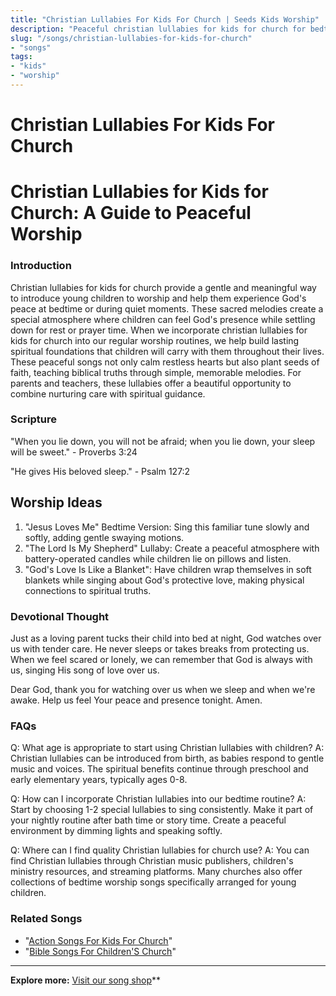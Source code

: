 ```yaml
---
title: "Christian Lullabies For Kids For Church | Seeds Kids Worship"
description: "Peaceful christian lullabies for kids for church for bedtime and quiet moments. Christian music to comfort and nurture young children's faith."
slug: "/songs/christian-lullabies-for-kids-for-church"
- "songs"
tags:
- "kids"
- "worship"
---
```


# Christian Lullabies For Kids For Church

# Christian Lullabies for Kids for Church: A Guide to Peaceful Worship

### Introduction
Christian lullabies for kids for church provide a gentle and meaningful way to introduce young children to worship and help them experience God's peace at bedtime or during quiet moments. These sacred melodies create a special atmosphere where children can feel God's presence while settling down for rest or prayer time. When we incorporate christian lullabies for kids for church into our regular worship routines, we help build lasting spiritual foundations that children will carry with them throughout their lives. These peaceful songs not only calm restless hearts but also plant seeds of faith, teaching biblical truths through simple, memorable melodies. For parents and teachers, these lullabies offer a beautiful opportunity to combine nurturing care with spiritual guidance.

### Scripture
"When you lie down, you will not be afraid; when you lie down, your sleep will be sweet." - Proverbs 3:24

"He gives His beloved sleep." - Psalm 127:2

## Worship Ideas
1. "Jesus Loves Me" Bedtime Version: Sing this familiar tune slowly and softly, adding gentle swaying motions.
2. "The Lord Is My Shepherd" Lullaby: Create a peaceful atmosphere with battery-operated candles while children lie on pillows and listen.
3. "God's Love Is Like a Blanket": Have children wrap themselves in soft blankets while singing about God's protective love, making physical connections to spiritual truths.

### Devotional Thought
Just as a loving parent tucks their child into bed at night, God watches over us with tender care. He never sleeps or takes breaks from protecting us. When we feel scared or lonely, we can remember that God is always with us, singing His song of love over us.

Dear God, thank you for watching over us when we sleep and when we're awake. Help us feel Your peace and presence tonight. Amen.

### FAQs
Q: What age is appropriate to start using Christian lullabies with children?
A: Christian lullabies can be introduced from birth, as babies respond to gentle music and voices. The spiritual benefits continue through preschool and early elementary years, typically ages 0-8.

Q: How can I incorporate Christian lullabies into our bedtime routine?
A: Start by choosing 1-2 special lullabies to sing consistently. Make it part of your nightly routine after bath time or story time. Create a peaceful environment by dimming lights and speaking softly.

Q: Where can I find quality Christian lullabies for church use?
A: You can find Christian lullabies through Christian music publishers, children's ministry resources, and streaming platforms. Many churches also offer collections of bedtime worship songs specifically arranged for young children.

### Related Songs

- "[Action Songs For Kids For Church](/songs/action-songs-for-kids-for-church/)"
- "[Bible Songs For Children'S Church](/songs/bible-songs-for-children-s-church/)"

---

**Explore more:** [Visit our song shop](https://seedskidsworship.com/shop)**

<!-- Schema Markup -->
<script type="application/ld+json">
{
  "@context": "https://schema.org",
  "@type": "MusicRecording",
  "name": "Christian Lullabies For Kids For Church",
  "byArtist": {
    "@type": "MusicGroup",
    "name": "Seeds Kids Worship"
  },
  "isFamilyFriendly": true,
  "url": "https://seedskidsworship.com/songs/christian-lullabies-for-kids-for-church/"
}
</script>
